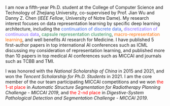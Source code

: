 I am now a fifth-year Ph.D. student at the College of Computer Science and Technology of Zhejiang University, co-supervised by Prof. Jian Wu and Danny Z. Chen (*IEEE Fellow*, University of Notre Dame). My research interest focuses on data representation learning by specific deep learning architecture, including the <span style="color:RoyalBlue">continuation of discrete data</span>, <span style="color:#8866FF;">discretization of continuous data</span>, <span style="color:SeaGreen">capsule representation clustering</span>, <span style="color:#FC6A03;">macro-representation learning</span>, and well benefits AI research for Medicine. I have published 5 first-author papers in top international AI conferences such as ICML discussing my consideration of representation learning, and published more than 10 papers in top medical AI conferences such as MICCAI and journals such as TCBB and TMI.

I was honored with the *National Scholarship of China* in 2015 and 2021, and won the *Tencent Scholarship for Ph.D. Students* in 2021. I am the core member of the our team participating MICCAI competitions and we won <span style="color:red">the 1-st place</span> in *Automatic Structure Segmentation for Radiotherapy Planning Challenge - MICCAI 2019*, and <span style="color:red">the 2-nd place</span> in *Digestive-System Pathological Detection and Segmentation Challenge - MICCAI 2019*.
